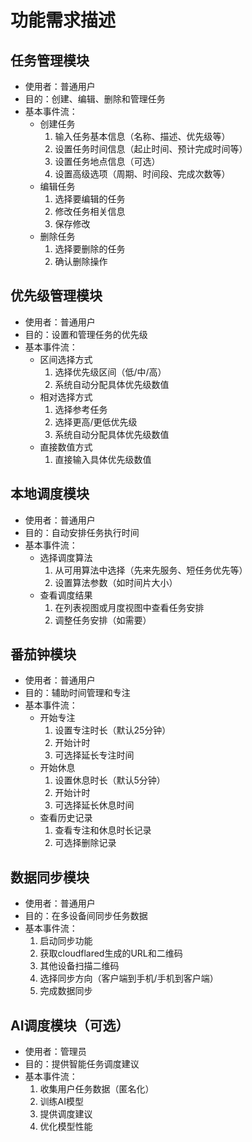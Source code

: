 # 功能需求描述

## 任务管理模块

- 使用者：普通用户
- 目的：创建、编辑、删除和管理任务
- 基本事件流：
    - 创建任务
        1. 输入任务基本信息（名称、描述、优先级等）
        2. 设置任务时间信息（起止时间、预计完成时间等）
        3. 设置任务地点信息（可选）
        4. 设置高级选项（周期、时间段、完成次数等）
    - 编辑任务
        1. 选择要编辑的任务
        2. 修改任务相关信息
        3. 保存修改
    - 删除任务
        1. 选择要删除的任务
        2. 确认删除操作

## 优先级管理模块

- 使用者：普通用户
- 目的：设置和管理任务的优先级
- 基本事件流：
    - 区间选择方式
        1. 选择优先级区间（低/中/高）
        2. 系统自动分配具体优先级数值
    - 相对选择方式
        1. 选择参考任务
        2. 选择更高/更低优先级
        3. 系统自动分配具体优先级数值
    - 直接数值方式
        1. 直接输入具体优先级数值

## 本地调度模块

- 使用者：普通用户
- 目的：自动安排任务执行时间
- 基本事件流：
    - 选择调度算法
        1. 从可用算法中选择（先来先服务、短任务优先等）
        2. 设置算法参数（如时间片大小）
    - 查看调度结果
        1. 在列表视图或月度视图中查看任务安排
        2. 调整任务安排（如需要）

## 番茄钟模块

- 使用者：普通用户
- 目的：辅助时间管理和专注
- 基本事件流：
    - 开始专注
        1. 设置专注时长（默认25分钟）
        2. 开始计时
        3. 可选择延长专注时间
    - 开始休息
        1. 设置休息时长（默认5分钟）
        2. 开始计时
        3. 可选择延长休息时间
    - 查看历史记录
        1. 查看专注和休息时长记录
        2. 可选择删除记录

## 数据同步模块

- 使用者：普通用户
- 目的：在多设备间同步任务数据
- 基本事件流：
    1. 启动同步功能
    2. 获取cloudflared生成的URL和二维码
    3. 其他设备扫描二维码
    4. 选择同步方向（客户端到手机/手机到客户端）
    5. 完成数据同步

## AI调度模块（可选）

- 使用者：管理员
- 目的：提供智能任务调度建议
- 基本事件流：
    1. 收集用户任务数据（匿名化）
    2. 训练AI模型
    3. 提供调度建议
    4. 优化模型性能